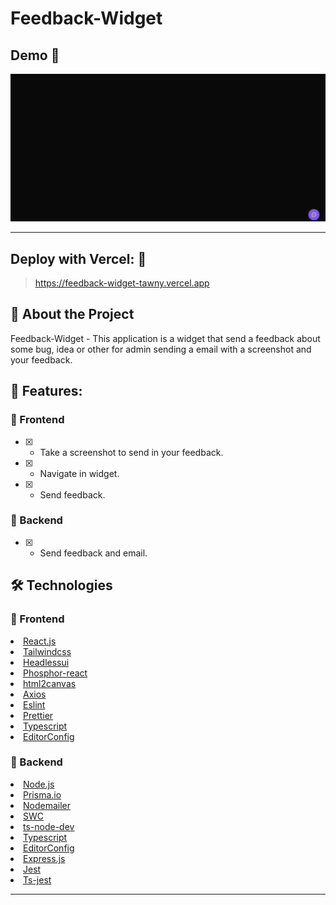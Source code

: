# Feedback-Widget

## Demo 📸

<p align='center'> <img src='.github/feedback-widget.gif'/></p>

<hr/>

## Deploy with Vercel: :dash:

> https://feedback-widget-tawny.vercel.app

## 📖 About the Project

Feedback-Widget - This application is a widget that send a feedback about some bug, idea or other for admin sending a email with a screenshot and your feedback.

## 📗 Features:

### 📘 Frontend

 - [x] - Take a screenshot to send in your feedback.
 - [x] - Navigate in widget.
 - [x] - Send feedback.

### 📕 Backend

- [x] - Send feedback and email.

## 🛠 Technologies

### 📘 Frontend

<li><a href="https://reactjs.org">React.js</a></li>
<li><a href="https://tailwindcss.com">Tailwindcss</a></li>
<li><a href="https://headlessui.dev">Headlessui</a></li>
<li><a href="https://phosphoricons.com">Phosphor-react</a></li>
<li><a href="https://html2canvas.hertzen.com">html2canvas</a></li>
<li><a href="https://axios-http.com">Axios</a></li>
<li><a href="https://eslint.org">Eslint</a></li>
<li><a href="https://prettier.io">Prettier</a></li>
<li><a href="Typescriptlang.org">Typescript</a></li>
<li><a href="https://editorconfig.org">EditorConfig</a></li>

### 📕 Backend

<li><a href="https://nodejs.org/en/">Node.js</a></li>
<li><a href="https://www.prisma.io">Prisma.io</a></li>
<li><a href="https://nodemailer.com/about/">Nodemailer</a></li>
<li><a href="https://swc.rs">SWC</a></li>
<li><a href="https://www.npmjs.com/package/ts-node-dev">ts-node-dev</a></li>
<li><a href="Typescriptlang.org">Typescript</a></li>
<li><a href="https://editorconfig.org">EditorConfig</a></li>
<li><a href="https://expressjs.com">Express.js</a></li>
<li><a href="https://jestjs.io">Jest</a></li>
<li><a href="https://www.npmjs.com/package/ts-jest">Ts-jest</a></li>

<hr />
